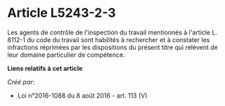 # Article L5243-2-3

Les agents de contrôle de l'inspection du travail mentionnés à l'article L. 8112-1 du code du travail sont habilités à
rechercher et à constater les infractions réprimées par les dispositions du présent titre qui relèvent de leur domaine
particulier de compétence.

**Liens relatifs à cet article**

_Créé par_:

  - Loi n°2016-1088 du 8 août 2016 - art. 113 (V)
